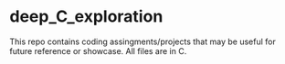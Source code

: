 # deep_C_exploration

This repo contains coding assingments/projects that may be useful for future reference or showcase. All files are in C. 
